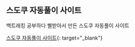 ## 스도쿠 자동풀이 사이트  

백트래킹 공부하다 삘받아서 만든 스도쿠 자동풀이 사이트

[스도쿠 자동풀이 사이트](https://sudoku-ai-flatform.vercel.app/){: target="_blank"}
 

